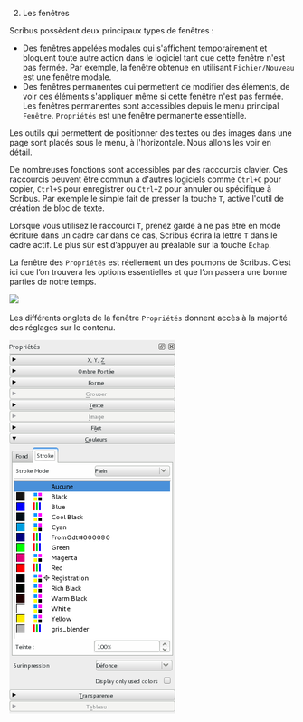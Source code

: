 2. Les fenêtres

Scribus possèdent deux principaux types de fenêtres :

- Des fenêtres appelées modales qui s'affichent temporairement et bloquent toute autre action dans le logiciel tant que cette fenêtre n'est pas fermée. Par exemple, la fenêtre obtenue en utilisant `Fichier/Nouveau` est une fenêtre modale.
- Des fenêtres permanentes qui permettent de modifier des éléments, de voir ces éléments s'appliquer même si cette fenêtre n'est pas fermée. Les fenêtres permanentes sont accessibles depuis le menu principal `Fenêtre`. `Propriétés` est une fenêtre permanente essentielle.

Les outils qui permettent de positionner des textes ou des images dans une page sont placés sous le menu, à l'horizontale. Nous allons les voir en détail.

De nombreuses fonctions sont accessibles par des raccourcis clavier.  Ces raccourcis peuvent être commun à d'autres logiciels comme `Ctrl+C` pour copier, `Ctrl+S` pour enregistrer ou `Ctrl+Z` pour annuler ou spécifique à Scribus. Par exemple le simple fait de presser la touche `T`, active l'outil de création de bloc de texte.

Lorsque vous utilisez le raccourci `T`, prenez garde à ne pas être en mode écriture dans un cadre car dans ce cas, Scribus écrira la lettre `T` dans le cadre actif. Le plus sûr est d’appuyer au préalable sur la touche `Échap`.

La fenêtre des `Propriétés` est réellement un des poumons de Scribus.  C’est ici que l’on trouvera les options essentielles et que l’on passera une bonne parties de notre temps.

![](windows/properties-yyz-fr.png)

Les différents onglets de la fenêtre `Propriétés` donnent accès à la majorité des réglages sur le contenu.

![](windows/properties-colors-fr.png)
